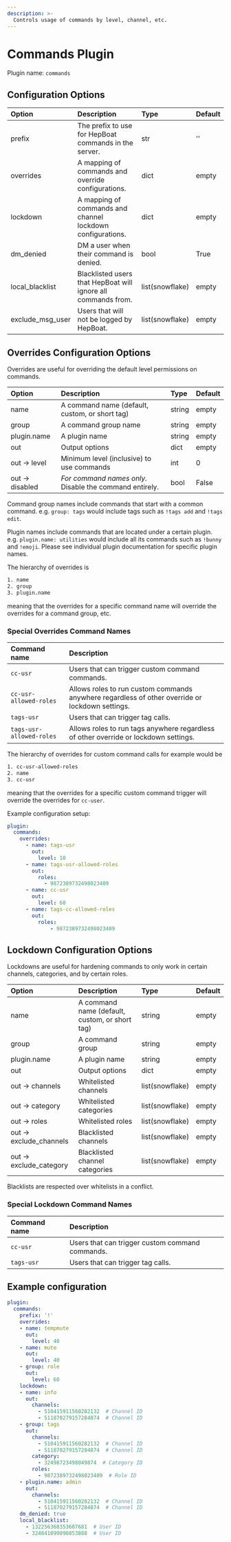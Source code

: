 ```yaml
---
description: >-
  Controls usage of commands by level, channel, etc.
---
```


# Commands Plugin

Plugin name: `commands`

## Configuration Options

| Option | Description | Type | Default |
| :--- | :--- | :--- | :--- |
| prefix | The prefix to use for HepBoat commands in the server. | str | '' |
| overrides | A mapping of commands and override configurations.  | dict | empty |
| lockdown | A mapping of commands and channel lockdown configurations. | dict | empty |
| dm\_denied | DM a user when their command is denied. | bool | True |
| local\_blacklist | Blacklisted users that HepBoat will ignore all commands from. | list(snowflake) | empty |
| exclude\_msg\_user | Users that will not be logged by HepBoat. | list(snowflake) | empty |

## Overrides Configuration Options

Overrides are useful for overriding the default level permissions on commands.

| Option | Description | Type | Default |
| :--- | :--- | :--- | :--- |
| name | A command name (default, custom, or short tag) | string | empty |
| group | A command group name | string | empty |
| plugin.name | A plugin name | string | empty |
| out | Output options | dict | empty |
| out &rarr; level | Minimum level (inclusive) to use commands | int | 0 |
| out &rarr; disabled | *For command names only.* Disable the command entirely. | bool | False |

Command group names include commands that start with a common command. e.g. `group: tags` would include tags such as
`!tags add` and `!tags edit`.

Plugin names include commands that are located under a certain plugin. e.g. `plugin.name: utilities` would include all
its commands such as `!bunny` and `!emoji`. Please see individual plugin documentation for specific plugin names.

The hierarchy of overrides is
```txt
1. name
2. group
3. plugin.name
```
meaning that the overrides for a specific command name will override the overrides for a command group, etc.

### Special Overrides Command Names

| Command name | Description |
| :--- | :--- | 
| `cc-usr`| Users that can trigger custom command commands. |
| `cc-usr-allowed-roles`| Allows roles to run custom commands anywhere regardless of other override or lockdown settings. |
| `tags-usr`| Users that can trigger tag calls. |
| `tags-usr-allowed-roles`| Allows roles to run tags anywhere regardless of other override or lockdown settings. |

The hierarchy of overrides for custom command calls for example would be
```txt
1. cc-usr-allowed-roles
2. name
3. cc-usr
```
meaning that the overrides for a specific custom command trigger will override the overrides for `cc-user`.
  
Example configuration setup:
```yaml
plugin:
  commands:
    overrides:
      - name: tags-usr
        out:
          level: 10
      - name: tags-usr-allowed-roles
        out:
          roles:
            - 9872389732498023409
      - name: cc-usr
        out:
          level: 60
      - name: tags-cc-allowed-roles
        out:
          roles:
              - 9872389732498023409
```

## Lockdown Configuration Options

Lockdowns are useful for hardening commands to only work in certain channels, categories, and by certain roles.

| Option | Description | Type | Default |
| :--- | :--- | :--- | :--- |
| name | A command name (default, custom, or short tag) | string | empty |
| group | A command group | string | empty |
| plugin.name | A plugin name | string | empty |
| out | Output options | dict | empty |
| out &rarr; channels | Whitelisted channels | list(snowflake) | empty |
| out &rarr; category | Whitelisted categories | list(snowflake) | empty |
| out &rarr; roles | Whitelisted roles | list(snowflake) | empty |
| out &rarr; exclude\_channels | Blacklisted channels | list(snowflake) | empty |
| out &rarr; exclude\_category | Blacklisted channel categories | list(snowflake) | empty |

Blacklists are respected over whitelists in a conflict.

### Special Lockdown Command Names

| Command name | Description |
| :--- | :--- | 
| `cc-usr`| Users that can trigger custom command commands. |
| `tags-usr`| Users that can trigger tag calls. |

## Example configuration

```yaml
plugin:
  commands:
    prefix: '!'
    overrides:
    - name: tempmute
      out:
        level: 40
    - name: mute
      out:
        level: 40
    - group: role
      out:
        level: 60
    lockdown:
    - name: info
      out:
        channels: 
          - 510415911560282132  # Channel ID
          - 511870279157284874  # Channel ID
    - group: tags
      out:
        channels: 
          - 510415911560282132  # Channel ID
          - 511870279157284874  # Channel ID
        category:
          - 32498723498049874  # Category ID
        roles: 
          - 9872389732498023409  # Role ID
    - plugin.name: admin
      out:
        channels: 
          - 510415911560282132  # Channel ID
          - 511870279157284874  # Channel ID
    dm_denied: true
    local_blacklist:
      - 132256368353607681  # User ID
      - 324841099090853888  # User ID
```

